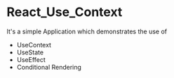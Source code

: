 # React_Use_Context

It's a simple Application which demonstrates the use of
  - UseContext
  - UseState
  - UseEffect
  - Conditional Rendering
